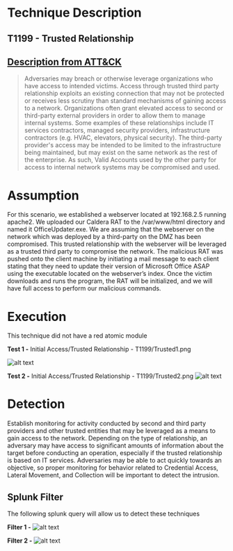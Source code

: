 # Technique Description
## T1199 - Trusted Relationship
## [Description from ATT&CK](https://attack.mitre.org/techniques/T1199) 
>Adversaries may breach or otherwise leverage organizations who have access to intended victims. Access through trusted third party relationship exploits an existing connection that may not be protected or receives less scrutiny than standard mechanisms of gaining access to a network. Organizations often grant elevated access to second or third-party external providers in order to allow them to manage internal systems. Some examples of these relationships include IT services contractors, managed security providers, infrastructure contractors (e.g. HVAC, elevators, physical security). The third-party provider's access may be intended to be limited to the infrastructure being maintained, but may exist on the same network as the rest of the enterprise. As such, Valid Accounts used by the other party for access to internal network systems may be compromised and used.

# Assumption
For this scenario, we established a webserver located at 192.168.2.5 running apache2. We uploaded our Caldera RAT to the /var/www/html directory and named it OfficeUpdater.exe. We are assuming that the webserver on the network which was deployed by a third-party on the DMZ has been compromised. This trusted relationship with the webserver will be leveraged as a trusted third party to compromise the network. The malicious RAT was pushed onto the client machine by initiating a mail message to each client stating that they need to update their version of Microsoft Office ASAP using the executable located on the webserver’s index. Once the victim downloads and runs the program, the RAT will be initialized, and we will have full access to perform our malicious commands.

# Execution
This technique did not have a red atomic module

**Test 1 -**
Initial Access/Trusted Relationship - T1199/Trusted1.png

![alt text](./Screenshots/WMIC%20bypass%20using%20local%20XSL%20file.JPG)

**Test 2 -**
Initial Access/Trusted Relationship - T1199/Trusted2.png
![alt text](./Screenshots/WMIC%20bypass%20using%20remote%20XSL%20file.JPG)

# Detection
Establish monitoring for activity conducted by second and third party providers and other trusted entities that may be leveraged as a means to gain access to the network. Depending on the type of relationship, an adversary may have access to significant amounts of information about the target before conducting an operation, especially if the trusted relationship is based on IT services. Adversaries may be able to act quickly towards an objective, so proper monitoring for behavior related to Credential Access, Lateral Movement, and Collection will be important to detect the intrusion.

## Splunk Filter
The following splunk query will allow us to detect these techniques

**Filter 1 -**
![alt text]()

**Filter 2 -**
![alt text]()

